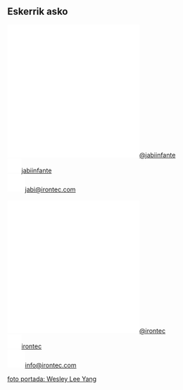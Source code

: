 ## Eskerrik asko

![Twitter](media/twitter.png)<!-- .element: class="icon" -->[@jabiinfante](https://twitter.com/jabiinfante)
<br />
![Github](media/github.png)<!-- .element: class="icon" -->[jabiinfante](https://github.com/jabiinfante)
<br />
![Email](media/email.png)<!-- .element: class="icon" -->[jabi@irontec.com](mailto:jabi@irontec.com)
<br /><br />
![Twitter](media/twitter.png)<!-- .element: class="icon" -->[@irontec](https://twitter.com/irontec)
<br />
![Github](media/github.png)<!-- .element: class="icon" -->[irontec](https://github.com/irontec)
<br />
![Email](media/email.png)<!-- .element: class="icon" -->[info@irontec.com](mailto:info@irontec.com)


[foto portada: Wesley Lee Yang](https://www.flickr.com/photos/152691363@N06/38785447531/)<!-- .element: class="mini" -->
